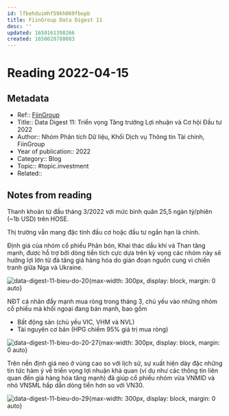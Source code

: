 ```yaml
---
id: lfbehduimhf59kh069fbopb
title: FiinGroup Data Digest 11
desc: ''
updated: 1650161398266
created: 1650028788083
---
```

# Reading 2022-04-15

## Metadata

- Ref:: [FiinGroup](https://web.fiintrade.vn/Upload/data-digest/Data_Digest_Report_No11_VN_Full.pdf)
- Title:: Data Digest 11: Triển vọng Tăng trưởng Lợi nhuận và Cơ hội Đầu tư 2022
- Author:: Nhóm Phân tích Dữ liệu, Khối Dịch vụ Thông tin Tài chính, FiinGroup
- Year of publication:: 2022
- Category:: Blog
- Topic:: #topic.investment
- Related:: 

## Notes from reading

Thanh khoản từ đầu tháng 3/2022 với mức bình quân 25,5 ngàn tỷ/phiên (~1b USD) trên HOSE.

Thị trường vẫn mang đặc tính đầu cơ hoặc đầu tư ngắn hạn là chính.

Định giá của nhóm cổ phiếu Phân bón, Khai thác dầu khí và Than tăng mạnh, được hỗ trợ bởi dòng tiền tích cực dựa trên kỳ vọng các nhóm này sẽ hưởng lợi lớn từ đà tăng giá hàng hóa do gián đoạn nguồn cung vì chiến tranh giữa Nga và Ukraine.

![data-digest-11-bieu-do-20](https://ik.imagekit.io/casa/h7b-dendron/Screenshot_2022-04-17_035628_Dt7qD9Y2t.jpg?ik-sdk-version=javascript-1.4.3&updatedAt=1650160626504){max-width: 300px, display: block, margin: 0 auto}

NĐT cá nhân đẩy mạnh mua ròng trong tháng 3, chủ yếu vào những nhóm cổ phiếu mà khối ngoại đang bán mạnh, bao gồm
- Bất động sản (chủ yếu VIC, VHM và NVL)
- Tài nguyên cơ bản (HPG chiếm 95% giá trị mua ròng)

![data-digest-11-bieu-do-20-27](https://ik.imagekit.io/casa/h7b-dendron/Screenshot_2022-04-17_040003_13wjlN0sX.jpg?ik-sdk-version=javascript-1.4.3&updatedAt=1650160817220){max-width: 300px, display: block, margin: 0 auto}

Trên nền định giá neo ở vùng cao so với lịch sử, sự xuất hiện dày đặc những tin tức hàm ý về triển vọng lợi nhuận khả quan (ví dụ như các thông tin liên quan đến giá hàng hóa tăng mạnh) đã giúp cổ phiếu nhóm vừa VNMID và nhỏ VNSML hấp dẫn dòng tiền hơn so với VN30.

![data-digest-11-bieu-do-29](https://ik.imagekit.io/casa/h7b-dendron/Screenshot_2022-04-17_040455_8U-ea4TER.jpg?ik-sdk-version=javascript-1.4.3&updatedAt=1650161117505){max-width: 300px, display: block, margin: 0 auto}
